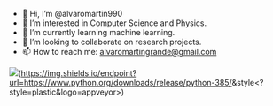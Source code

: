 - 👋 Hi, I’m @alvaromartin990
- 👀 I’m interested in Computer Science and Physics.
- 🌱 I’m currently learning machine learning.
- 💞️ I’m looking to collaborate on research projects.
- 📫 How to reach me: alvaromartingrande@gmail.com


![](https://img.shields.io/badge/Python->=3.8.5|<3.9-blue)(https://img.shields.io/endpoint?url=<https://www.python.org/downloads/release/python-385/>&style<?style=plastic&logo=appveyor>)